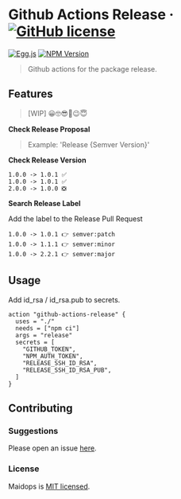 # Github Actions Release &middot; [![GitHub license][license-square]][license-url] 

[![Egg.js][egg-square]][egg-url]
[![NPM Version][npm-square]][npm-url]

[license-square]: https://img.shields.io/badge/license-MIT-blue.svg?style=flat-square
[egg-square]: https://img.shields.io/badge/Awesome-Egg.js-ff69b4.svg?style=flat-square
[npm-square]: https://img.shields.io/npm/v/github-actions-release.svg?style=flat-square

[license-url]: https://github.com/thonatos/github-actions-release/blob/HEAD/LICENSE
[egg-url]: https://eggjs.org/
[npm-url]: https://www.npmjs.com/package/github-actions-release

> Github actions for the package release.

## Features

> [WIP] 😀🤓😎🤗😉😇

**Check Release Proposal**

> Example: 'Release {Semver Version}'

**Check Release Version**

```
1.0.0 -> 1.0.1 ✅
1.0.0 -> 1.0.1 ✅
2.0.0 -> 1.0.0 ❎
```

**Search Release Label**

Add the label to the Release Pull Request

```
1.0.0 -> 1.0.1 👉 semver:patch
1.0.0 -> 1.1.1 👉 semver:minor
1.0.0 -> 2.2.1 👉 semver:major
```

## Usage

Add id_rsa / id_rsa.pub to secrets.

```
action "github-actions-release" {
  uses = "./"
  needs = ["npm ci"]
  args = "release"
  secrets = [
    "GITHUB_TOKEN",
    "NPM_AUTH_TOKEN",
    "RELEASE_SSH_ID_RSA",
    "RELEASE_SSH_ID_RSA_PUB",
  ]
}
```

## Contributing

### Suggestions

Please open an issue [here](https://github.com/thonatos/github-actions-release/issues).

### License

Maidops is [MIT licensed](./LICENSE).